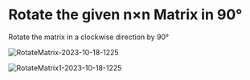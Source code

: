 # Rotate the given n×n Matrix in 90°

Rotate the matrix in a clockwise direction by 90° 


![RotateMatrix-2023-10-18-1225](https://github.com/murali-1999/learning_DSA/assets/71452201/2414db2a-9571-41ce-953c-e8e53c76c2a1)

![RotateMatrix1-2023-10-18-1225](https://github.com/murali-1999/learning_DSA/assets/71452201/9ace8815-ae18-41a4-8822-cf25ea571489)

